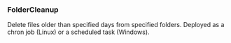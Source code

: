 ### FolderCleanup

Delete files older than specified days from specified folders.  Deployed as a chron job (Linux) or a scheduled task (Windows).